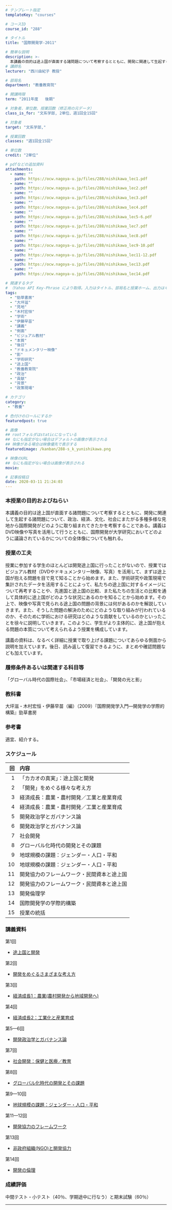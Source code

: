 ```yaml
---
# テンプレート指定
templateKey: "courses"

# コースID
course_id: "288"

# タイトル
title: "国際開発学-2011"

# 簡単な説明
description: >-
  本講義の目的は途上国が直面する諸問題について考察するとともに、開発に関連して生起する諸問題について、政治、経済、文化、社会にまたがる多種多様な見地から国際開発がどのように取り組まれてきたかを考察することである。講義はDVD映像や写真を活用して行うとともに、国際開発が大学研究においてどのように議論されているかについての全体像についても触れる。 ....
# 講師名
lecturer: "西川由紀子 教授"

# 部局名
department: "教養教育院"

# 開講時限
term: "2011年度	後期"

# 対象者、単位数、授業回数（修正用の元データ）
class_is_for: "文系学部, 2単位、週1回全15回"

# 対象者
target: "文系学部,"

# 授業回数
classes: "週1回全15回"

# 単位数
credit: "2単位"

# pdfなどの追加資料
attachments:
  - name: "" 
    path: https://ocw.nagoya-u.jp/files/288/nishikawa_lec1.pdf
  - name: "" 
    path: https://ocw.nagoya-u.jp/files/288/nishikawa_lec2.pdf
  - name: "" 
    path: https://ocw.nagoya-u.jp/files/288/nishikawa_lec3.pdf
  - name: "" 
    path: https://ocw.nagoya-u.jp/files/288/nishikawa_lec4.pdf
  - name: "" 
    path: https://ocw.nagoya-u.jp/files/288/nishikawa_lec5-6.pdf
  - name: "" 
    path: https://ocw.nagoya-u.jp/files/288/nishikawa_lec7.pdf
  - name: "" 
    path: https://ocw.nagoya-u.jp/files/288/nishikawa_lec8.pdf
  - name: "" 
    path: https://ocw.nagoya-u.jp/files/288/nishikawa_lec9-10.pdf
  - name: "" 
    path: https://ocw.nagoya-u.jp/files/288/nishikawa_lec11-12.pdf
  - name: "" 
    path: https://ocw.nagoya-u.jp/files/288/nishikawa_lec13.pdf
  - name: "" 
    path: https://ocw.nagoya-u.jp/files/288/nishikawa_lec14.pdf

# 関連するタグ
# （Yahoo API Key-Phrase により取得。入力はタイトル、部局名と授業ホーム、出力はキーフレーズ（tags））
tags:
  - "勁草書房"
  - "大坪滋"
  - "見地"
  - "木村宏恒"
  - "学術"
  - "伊藤早苗"
  - "講義"
  - "側面"
  - "ビジュアル教材"
  - "本質"
  - "後日"
  - "ドキュメンタリー映像"
  - "影"
  - "学術研究"
  - "途上国"
  - "教養教育院"
  - "政治"
  - "貢献"
  - "背景"
  - "政策現場"

# カテゴリ
category:
 - "教養"

# 色付けのロールにするか
featuredpost: true

# 画像
## rootフォルダはstaticになっている
## なにも指定がない場合はデフォルトの画像が表示される
## 映像がある場合は映像優先で表示する
featuredimage: /kanban/288-s_k_yunishikawa.png

# 映像のURL
## なにも指定がない場合は画像が表示される
movie: 

# 記事投稿日
date: 2020-03-11 21:24:03
---
```


### 本授業の目的およびねらい

本講義の目的は途上国が直面する諸問題について考察するとともに、開発に関連して生起する諸問題について、政治、経済、文化、社会にまたがる多種多様な見地から国際開発がどのように取り組まれてきたかを考察することである。講義はDVD映像や写真を活用して行うとともに、国際開発が大学研究においてどのように議論されているかについての全体像についても触れる。


### 授業の工夫

授業に参加する学生のほとんどは開発途上国に行ったことがないので、授業ではビジュアル教材（DVDやドキュメンタリー映像、写真）を活用して、まずは途上国が抱える問題を目で見て知ることから始めます。また、学術研究や政策現場で集計されたデータを活用することによって、私たちの途上国に対するイメージについて再考することや、先進国と途上国の比較、また私たちの生活との比較を通して具体的に途上国がどのような状況にあるのかを知ることから始めます。その上で、映像や写真で見られる途上国の問題の背景には何があるのかを解説していきます。また、そうした問題の解決のためにどのような取り組みが行われているのか、そのために学術における研究はどのような貢献をしているのかといったことを徐々に説明していきます。このように、学生がより主体的に、途上国が抱える問題の本質について考えられるよう授業を構成しています。 

講義の資料は、なるべく詳細に授業で取り上げる課題についてあらゆる側面から説明を加えています。後日、読み返して復習できるように、まとめや確認問題なども加えています。





 

### 履修条件あるいは関連する科目等

「グローバル時代の国際社会」、「市場経済と社会」、「開発の光と影」 

### 教科書

大坪滋・木村宏恒・伊藤早苗（編）（2009）『国際開発学入門—開発学の学際的構築』勁草書房 

### 参考書

適宜、紹介する。



### スケジュール

|回  | 内容  |
|--: | :---------------------|
|1  | 「カカオの真実」：途上国と開発      |
|2  | 「開発」をめぐる様々な考え方       |
|3  | 経済成長：農業・農村開発／工業と産業育成 |
|4  | 経済成長：農業・農村開発／工業と産業育成 |
|5  | 開発政治学とガバナンス論         |
|6  | 開発政治学とガバナンス論         |
|7  | 社会開発                 |
|8  | グローバル化時代の開発とその課題     |
|9  | 地球規模の課題：ジェンダー・人口・平和  |
|10 | 地球規模の課題：ジェンダー・人口・平和  |
|11 | 開発協力のフレームワーク・民間資本と途上国|
|12 | 開発協力のフレームワーク・民間資本と途上国|
|13 | 開発倫理学                |
|14 | 国際開発学の学際的構築          |
|15 | 授業の統括                |



### 講義資料

第1回

- [途上国と開発](https://ocw.nagoya-u.jp/files/288/nishikawa_lec1.pdf) 

第2回

- [開発をめぐるさまざまな考え方](https://ocw.nagoya-u.jp/files/288/nishikawa_lec2.pdf) 

第3回

- [経済成長1：農業(農村開発から地域開発へ)](https://ocw.nagoya-u.jp/files/288/nishikawa_lec3.pdf) 

第4回

- [経済成長2：工業化と産業育成](https://ocw.nagoya-u.jp/files/288/nishikawa_lec4.pdf) 

第5&mdash;6回

- [開発政治学とガバナンス論](https://ocw.nagoya-u.jp/files/288/nishikawa_lec5-6.pdf) 

第7回

- [社会開発：保健と医療／教育](https://ocw.nagoya-u.jp/files/288/nishikawa_lec7.pdf) 

第8回

- [グローバル化時代の開発とその課題](https://ocw.nagoya-u.jp/files/288/nishikawa_lec8.pdf) 

第9&mdash;10回

- [地球規模の課題：ジェンダー・人口・平和](https://ocw.nagoya-u.jp/files/288/nishikawa_lec9-10.pdf) 

第11&mdash;12回

- [開発協力のフレームワーク](https://ocw.nagoya-u.jp/files/288/nishikawa_lec11-12.pdf) 

第13回

- [非政府組織(NGO)と開発協力](https://ocw.nagoya-u.jp/files/288/nishikawa_lec13.pdf) 

第14回

- [開発の倫理](https://ocw.nagoya-u.jp/files/288/nishikawa_lec14.pdf) 





### 成績評価

中間テスト・小テスト（40％、学期途中に行なう）と期末試験（60％）





-----